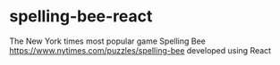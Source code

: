 # spelling-bee-react
The New York times most popular game Spelling Bee https://www.nytimes.com/puzzles/spelling-bee developed using React
